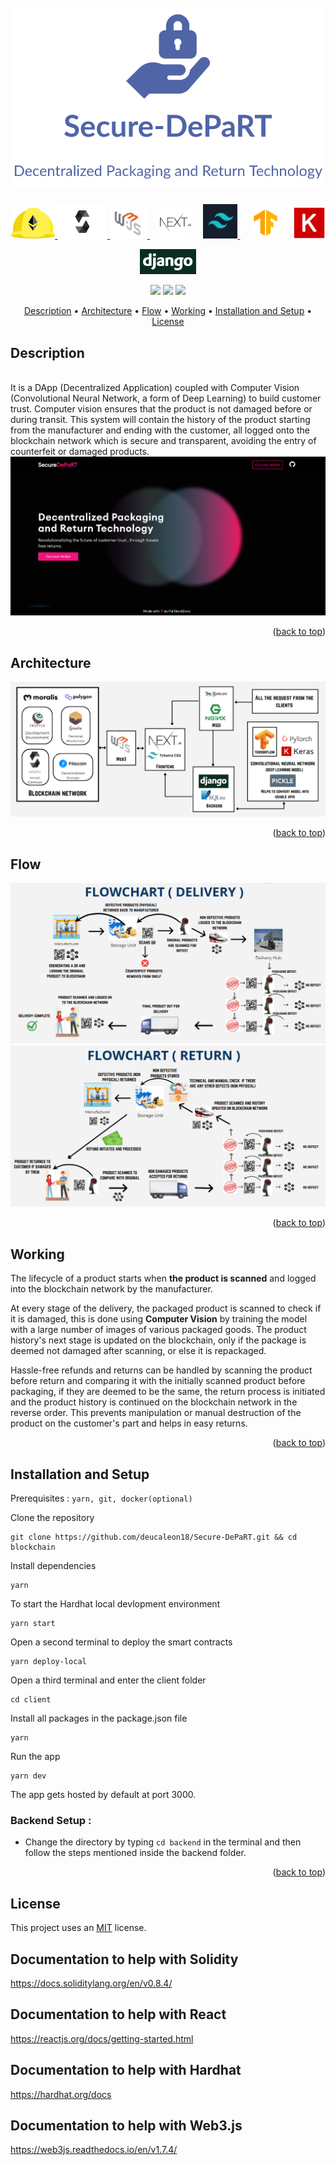 <h1 align="center">
  <br>
  <a><img src="client/public/Images/logo.png" width="500"></a>
  <br>  
</h1>

<p align="center">
  <a href="https://hardhat.org/">
    <img src="client/public/Images/hardhat.svg" width="70">
  </a>
  <a href="https://soliditylang.org/">
    <img src="client/public/Images/Solidity.svg" width="80">       
  </a>
    <a href="https://www.npmjs.com/package/web3">
    <img src="client/public/Images/web3.jpg" width="60">
  </a>
  &nbsp;&nbsp;&nbsp;
  <a href="https://nextjs.org/"><img src="client/public/Images/nextjs-icon.png" width="50"></a>
    &nbsp;&nbsp;&nbsp;
  <a href="https://tailwindcss.com/">
    <img src="client/public/Images/tailwind.png" width="55">       
  </a>
  &nbsp;&nbsp;&nbsp;
  <a href="https://www.tensorflow.org/"><img src="client/public/Images/tensorflow.png" width="50"></a>
  &nbsp;&nbsp;&nbsp;
  <a href="https://keras.io/">
  <img src="client/public/Images/keras.png" width="50">
  </a>
</p>
<p align="center">
  <a href="https://www.djangoproject.com/">
    <img src="client/public/Images/django.png" width="90">
  </a>
</p>

<p align="center">
  <a >
    <img src="https://img.shields.io/badge/dependencies-up%20to%20date-brightgreen.svg">
  </a>
  <a href="https://github.com/rishav4101/eth-supplychain-dapp/issues"><img src="https://img.shields.io/github/issues/deucaleon18/Secure-DePaRT.svg"></a>
  <a href="https://opensource.org/licenses/MIT">
    <img src="https://img.shields.io/badge/license-MIT-green.svg">
  </a>
</p>

<p align="center">
  <a href="#description">Description</a> •
  <a href="#architecture">Architecture</a> •
  <a href="#flow">Flow</a> •
  <a href="#working">Working</a> •
  <a href="#installation-and-setup">Installation and Setup</a> •
  <a href="#license">License</a>
</p>

## Description
 <br/>
It is a DApp (Decentralized Application) coupled with Computer Vision (Convolutional Neural Network, a form of Deep Learning) to build customer trust. Computer vision ensures that the product is not damaged before or during transit. This system will contain the history of the product starting from the manufacturer and ending with the customer, all logged onto the blockchain network which is secure and transparent, avoiding the entry of counterfeit or damaged products.
<br/>
 <img src="client/public/Images/ss.png" width="800">

<p align="right">(<a href="#top">back to top</a>)</p>

## Architecture
<p align="centre">  
    <img src="client/public/Images/archi.png" >  
</p>

<p align="right">(<a href="#top">back to top</a>)</p>

## Flow
<p align="centre">  
    <img src="client/public/Images/flow1.png"> 
  <br/> 
     <img src="client/public/Images/flow2.png">  
</p>

<p align="right">(<a href="#top">back to top</a>)</p>

## Working

<p>
  The lifecycle of a product starts when <strong>the product is scanned</strong> and logged into the blockchain network by the manufacturer.
</p>
<p>
 At every stage of the delivery, the packaged product is scanned to check if it is damaged, this is done using <strong>Computer Vision</strong> by training the model with a large number of images of various packaged goods. The product history's next stage is updated on the blockchain, only if the package is deemed not damaged after scanning, or else it is repackaged.
</p>
<p>
 Hassle-free refunds and returns can be handled by scanning the product before return and comparing it with the initially scanned product before packaging, if they are deemed to be the same, the return process is initiated and the product history is continued on the blockchain network in the reverse order. This prevents manipulation or manual destruction of the product on the customer's part and helps in easy returns. 
</p>

<p align="right">(<a href="#top">back to top</a>)</p>

## Installation and Setup
Prerequisites : `yarn, git, docker(optional)`

Clone the repository 
```
git clone https://github.com/deucaleon18/Secure-DePaRT.git && cd blockchain
```
Install dependencies
```
yarn
```
To start the Hardhat local devlopment environment 
```
yarn start
```
Open a second terminal to deploy the smart contracts
```
yarn deploy-local
```


Open a third terminal and enter the client folder
```
cd client
```
Install all packages in the package.json file
```
yarn
```
Run the app
```
yarn dev
```
The app gets hosted by default at port 3000.


### Backend Setup :

 -  Change the directory by typing `cd backend` in the terminal and then follow the steps mentioned inside the backend folder.

<p align="right">(<a href="#top">back to top</a>)</p>

## License
This project uses an [MIT](https://opensource.org/licenses/MIT) license.
## Documentation to help with Solidity
https://docs.soliditylang.org/en/v0.8.4/
## Documentation to help with React
https://reactjs.org/docs/getting-started.html
## Documentation to help with Hardhat
https://hardhat.org/docs
## Documentation to help with Web3.js
https://web3js.readthedocs.io/en/v1.7.4/